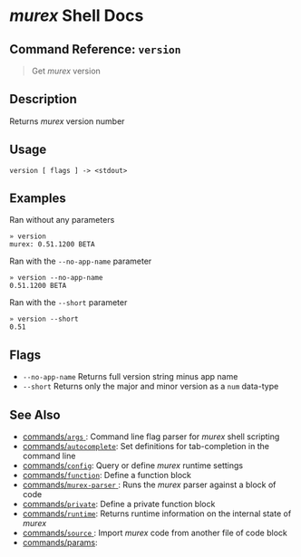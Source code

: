 # _murex_ Shell Docs

## Command Reference: `version` 

> Get _murex_ version

## Description

Returns _murex_ version number

## Usage

    version [ flags ] -> <stdout>

## Examples

Ran without any parameters

    » version
    murex: 0.51.1200 BETA
    
Ran with the `--no-app-name` parameter

    » version --no-app-name
    0.51.1200 BETA
    
Ran with the `--short` parameter

    » version --short
    0.51

## Flags

* `--no-app-name`
    Returns full version string minus app name
* `--short`
    Returns only the major and minor version as a `num` data-type

## See Also

* [commands/`args` ](../commands/args.md):
  Command line flag parser for _murex_ shell scripting
* [commands/`autocomplete`](../commands/autocomplete.md):
  Set definitions for tab-completion in the command line
* [commands/`config`](../commands/config.md):
  Query or define _murex_ runtime settings
* [commands/`function`](../commands/function.md):
  Define a function block
* [commands/`murex-parser` ](../commands/murex-parser.md):
  Runs the _murex_ parser against a block of code 
* [commands/`private`](../commands/private.md):
  Define a private function block
* [commands/`runtime`](../commands/runtime.md):
  Returns runtime information on the internal state of _murex_
* [commands/`source` ](../commands/source.md):
  Import _murex_ code from another file of code block
* [commands/params](../commands/params.md):
  